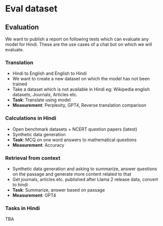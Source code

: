 # Eval dataset

## Evaluation

We want to publish a report on following tests which can evaluate any model for Hindi. These are the use cases of a chat bot on which we will evaluate.

### Translation

- Hindi to English and English to Hindi
- We want to create a new dataset on which the model has not been trained
- Take a dataset which is not available in Hindi eg: Wikipedia english datasets, Journals, Articles etc.
- **Task**: Translate using model
- **Measurement**: Perplexity, GPT4, Reverse translation comparison

### Calculations in Hindi

- Open benchmark datasets + NCERT question papers (latest)
- Synthetic data generation
- **Task**: MCQ on one word answers to mathematical questions
- **Measurement**: Accuracy

### Retrieval from context

- Synthetic data generation and asking to summarize, answer questions on the passage and generate more content related to that
- Get journals, articles etc. published after Llama 2 release data, convert to hindi
- **Task**: Summarize, answer based on passage
- **Measurement**: GPT4

### Tasks in Hindi

TBA

